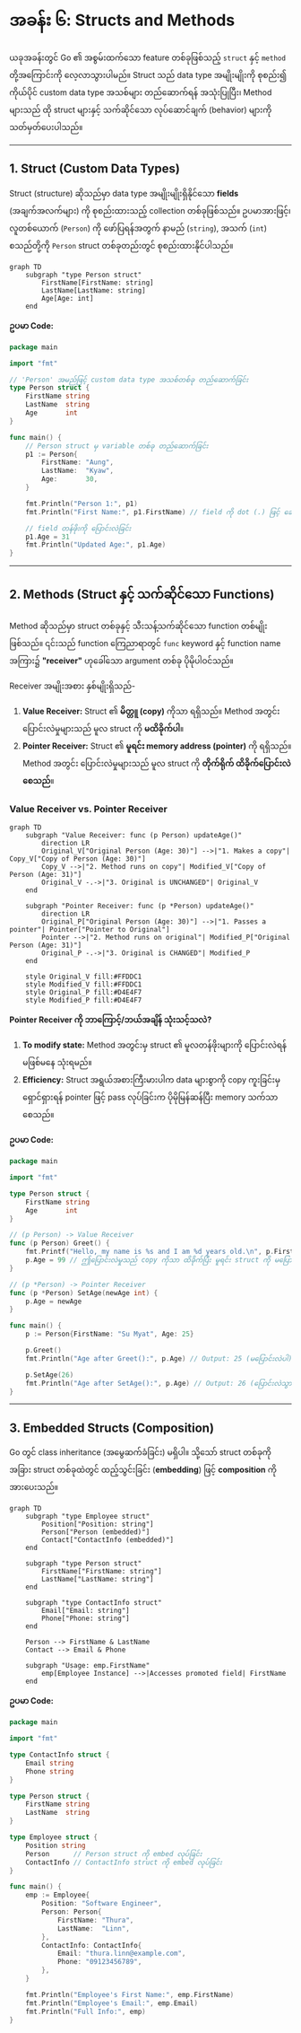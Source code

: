 # အခန်း ၆: Structs and Methods

ယခုအခန်းတွင် Go ၏ အစွမ်းထက်သော feature တစ်ခုဖြစ်သည့် `struct` နှင့် `method` တို့အကြောင်းကို လေ့လာသွားပါမည်။ Struct သည် data type အမျိုးမျိုးကို စုစည်း၍ ကိုယ်ပိုင် custom data type အသစ်များ တည်ဆောက်ရန် အသုံးပြုပြီး၊ Method များသည် ထို struct များနှင့် သက်ဆိုင်သော လုပ်ဆောင်ချက် (behavior) များကို သတ်မှတ်ပေးပါသည်။

---

## 1. Struct (Custom Data Types)

Struct (structure) ဆိုသည်မှာ data type အမျိုးမျိုးရှိနိုင်သော **fields** (အချက်အလက်များ) ကို စုစည်းထားသည့် collection တစ်ခုဖြစ်သည်။ ဥပမာအားဖြင့်၊ လူတစ်ယောက် (`Person`) ကို ဖော်ပြရန်အတွက် နာမည် (`string`), အသက် (`int`) စသည်တို့ကို `Person` struct တစ်ခုတည်းတွင် စုစည်းထားနိုင်ပါသည်။

```mermaid
graph TD
    subgraph "type Person struct"
        FirstName[FirstName: string]
        LastName[LastName: string]
        Age[Age: int]
    end
```

**ဥပမာ Code:**

```go
package main

import "fmt"

// 'Person' အမည်ဖြင့် custom data type အသစ်တစ်ခု တည်ဆောက်ခြင်း
type Person struct {
    FirstName string
    LastName  string
    Age       int
}

func main() {
    // Person struct မှ variable တစ်ခု တည်ဆောက်ခြင်း
    p1 := Person{
        FirstName: "Aung",
        LastName:  "Kyaw",
        Age:       30,
    }

    fmt.Println("Person 1:", p1)
    fmt.Println("First Name:", p1.FirstName) // field ကို dot (.) ဖြင့် ခေါ်သုံးခြင်း

    // field တန်ဖိုးကို ပြောင်းလဲခြင်း
    p1.Age = 31
    fmt.Println("Updated Age:", p1.Age)
}
```

---

## 2. Methods (Struct နှင့် သက်ဆိုင်သော Functions)

Method ဆိုသည်မှာ struct တစ်ခုနှင့် သီးသန့်သက်ဆိုင်သော function တစ်မျိုးဖြစ်သည်။ ၎င်းသည် function ကြေညာရာတွင် `func` keyword နှင့် function name အကြား၌ **"receiver"** ဟုခေါ်သော argument တစ်ခု ပိုမိုပါဝင်သည်။

Receiver အမျိုးအစား နှစ်မျိုးရှိသည်-
1.  **Value Receiver:** Struct ၏ **မိတ္တူ (copy)** ကိုသာ ရရှိသည်။ Method အတွင်း ပြောင်းလဲမှုများသည် မူလ struct ကို **မထိခိုက်ပါ**။
2.  **Pointer Receiver:** Struct ၏ **မူရင်း memory address (pointer)** ကို ရရှိသည်။ Method အတွင်း ပြောင်းလဲမှုများသည် မူလ struct ကို **တိုက်ရိုက် ထိခိုက်ပြောင်းလဲစေသည်**။

### Value Receiver vs. Pointer Receiver

```mermaid
graph TD
    subgraph "Value Receiver: func (p Person) updateAge()"
        direction LR
        Original_V["Original Person (Age: 30)"] -->|"1. Makes a copy"| Copy_V["Copy of Person (Age: 30)"]
        Copy_V -->|"2. Method runs on copy"| Modified_V["Copy of Person (Age: 31)"]
        Original_V -.->|"3. Original is UNCHANGED"| Original_V
    end

    subgraph "Pointer Receiver: func (p *Person) updateAge()"
        direction LR
        Original_P["Original Person (Age: 30)"] -->|"1. Passes a pointer"| Pointer["Pointer to Original"]
        Pointer -->|"2. Method runs on original"| Modified_P["Original Person (Age: 31)"]
        Original_P -.->|"3. Original is CHANGED"| Modified_P
    end

    style Original_V fill:#FFDDC1
    style Modified_V fill:#FFDDC1
    style Original_P fill:#D4E4F7
    style Modified_P fill:#D4E4F7
```

**Pointer Receiver ကို ဘာကြောင့်/ဘယ်အချိန် သုံးသင့်သလဲ?**
1.  **To modify state:** Method အတွင်းမှ struct ၏ မူလတန်ဖိုးများကို ပြောင်းလဲရန် မဖြစ်မနေ သုံးရမည်။
2.  **Efficiency:** Struct အရွယ်အစားကြီးမားပါက data များစွာကို copy ကူးခြင်းမှ ရှောင်ရှားရန် pointer ဖြင့် pass လုပ်ခြင်းက ပိုမိုမြန်ဆန်ပြီး memory သက်သာစေသည်။

**ဥပမာ Code:**

```go
package main

import "fmt"

type Person struct {
    FirstName string
    Age       int
}

// (p Person) -> Value Receiver
func (p Person) Greet() {
    fmt.Printf("Hello, my name is %s and I am %d years old.\n", p.FirstName, p.Age)
    p.Age = 99 // ဤပြောင်းလဲမှုသည် copy ကိုသာ ထိခိုက်ပြီး မူရင်း struct ကို မပြောင်းလဲပါ
}

// (p *Person) -> Pointer Receiver
func (p *Person) SetAge(newAge int) {
    p.Age = newAge
}

func main() {
    p := Person{FirstName: "Su Myat", Age: 25}

    p.Greet()
    fmt.Println("Age after Greet():", p.Age) // Output: 25 (မပြောင်းလဲပါ)

    p.SetAge(26)
    fmt.Println("Age after SetAge():", p.Age) // Output: 26 (ပြောင်းလဲသွားသည်)
}
```

---

## 3. Embedded Structs (Composition)

Go တွင် class inheritance (အမွေဆက်ခံခြင်း) မရှိပါ။ သို့သော် struct တစ်ခုကို အခြား struct တစ်ခုထဲတွင် ထည့်သွင်းခြင်း (**embedding**) ဖြင့် **composition** ကို အားပေးသည်။

```mermaid
graph TD
    subgraph "type Employee struct"
        Position["Position: string"]
        Person["Person (embedded)"]
        Contact["ContactInfo (embedded)"]
    end

    subgraph "type Person struct"
        FirstName["FirstName: string"]
        LastName["LastName: string"]
    end
    
    subgraph "type ContactInfo struct"
        Email["Email: string"]
        Phone["Phone: string"]
    end

    Person --> FirstName & LastName
    Contact --> Email & Phone

    subgraph "Usage: emp.FirstName"
        emp[Employee Instance] -->|Accesses promoted field| FirstName
    end
```

**ဥပမာ Code:**

```go
package main

import "fmt"

type ContactInfo struct {
    Email string
    Phone string
}

type Person struct {
    FirstName string
    LastName  string
}

type Employee struct {
    Position string
    Person      // Person struct ကို embed လုပ်ခြင်း
    ContactInfo // ContactInfo struct ကို embed လုပ်ခြင်း
}

func main() {
    emp := Employee{
        Position: "Software Engineer",
        Person: Person{
            FirstName: "Thura",
            LastName:  "Linn",
        },
        ContactInfo: ContactInfo{
            Email: "thura.linn@example.com",
            Phone: "09123456789",
        },
    }

    fmt.Println("Employee's First Name:", emp.FirstName)
    fmt.Println("Employee's Email:", emp.Email)
    fmt.Println("Full Info:", emp)
}
```